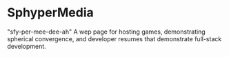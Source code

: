 # SphyperMedia
"sfy-per-mee-dee-ah"
A wep page for hosting games, demonstrating spherical convergence, and developer resumes that demonstrate full-stack development.
